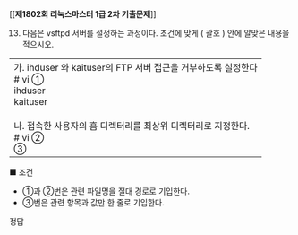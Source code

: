 [[__제1802회 리눅스마스터 1급 2차 기출문제__]]


13. 다음은 vsftpd 서버를 설정하는 과정이다. 조건에 맞게 ( 괄호 ) 안에 알맞은 내용을 적으시오.

|   |
|---|
|가. ihduser 와 kaituser의 FTP 서버 접근을 거부하도록 설정한다  <br># vi ①  <br>ihduser  <br>kaituser  <br>  <br>나. 접속한 사용자의 홈 디렉터리를 최상위 디렉터리로 지정한다.  <br># vi ②   <br>③|

■ 조건  
- ①과 ②번은 관련 파일명을 절대 경로로 기입한다.  
- ③번은 관련 항목과 값만 한 줄로 기입한다.  

정답



